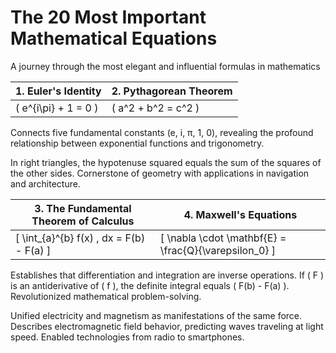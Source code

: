 # The 20 Most Important Mathematical Equations

A journey through the most elegant and influential formulas in mathematics

| 1. Euler's Identity | 2. Pythagorean Theorem |
|---------------------|------------------------|
| \( e^{i\pi} + 1 = 0 \) | \( a^2 + b^2 = c^2 \) |

Connects five fundamental constants (e, i, π, 1, 0), revealing the profound relationship between exponential functions and trigonometry.

In right triangles, the hypotenuse squared equals the sum of the squares of the other sides. Cornerstone of geometry with applications in navigation and architecture.

| 3. The Fundamental Theorem of Calculus | 4. Maxwell's Equations |
|----------------------------------------|------------------------|
| \[ \int_{a}^{b} f(x) \, dx = F(b) - F(a) \] | \[ \nabla \cdot \mathbf{E} = \frac{Q}{\varepsilon_0} \] |

Establishes that differentiation and integration are inverse operations. If \( F \) is an antiderivative of \( f \), the definite integral equals \( F(b) - F(a) \). Revolutionized mathematical problem-solving.

Unified electricity and magnetism as manifestations of the same force. Describes electromagnetic field behavior, predicting waves traveling at light speed. Enabled technologies from radio to smartphones.